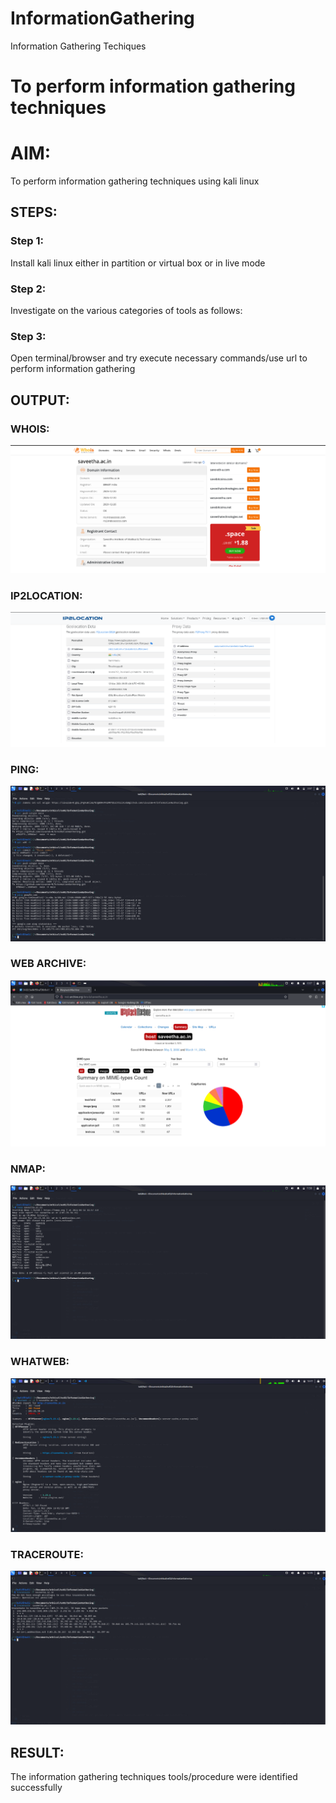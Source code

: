 # InformationGathering
Information Gathering Techiques

# To perform information gathering techniques

# AIM:

To perform information gathering techniques using kali linux 

## STEPS:

### Step 1:

Install kali linux either in partition or virtual box or in live mode

### Step 2:

Investigate on the various categories of tools as follows:

### Step 3:
Open terminal/browser and try execute necessary commands/use url to perform information gathering


## OUTPUT:

### WHOIS:
![alt text](a.png)

### IP2LOCATION:
![alt text](b.png)

### PING:
![alt text](c.png)

### WEB ARCHIVE:
![alt text](d.png)

### NMAP:
![alt text](e.png)

### WHATWEB:
![alt text](F.png)

### TRACEROUTE:
![alt text](G.png)


## RESULT:
The information gathering techniques tools/procedure were  identified successfully
